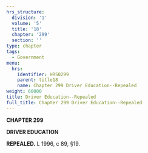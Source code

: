 ```yaml
---
hrs_structure:
  division: '1'
  volume: '5'
  title: '18'
  chapter: '299'
  section: ''
type: chapter
tags:
  - Government
menu:
  hrs:
    identifier: HRS0299
    parent: title18
    name: Chapter 299 Driver Education--Repealed
weight: 60000
title: Driver Education--Repealed
full_title: Chapter 299 Driver Education--Repealed
---
```

**CHAPTER 299**

**DRIVER EDUCATION**

**REPEALED.** L 1996, c 89, §19.